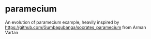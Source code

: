 # paramecium

An evolution of paramecium example, heavily inspired by https://github.com/Gumbagubanga/socrates_paramecium from Arman Vartan
